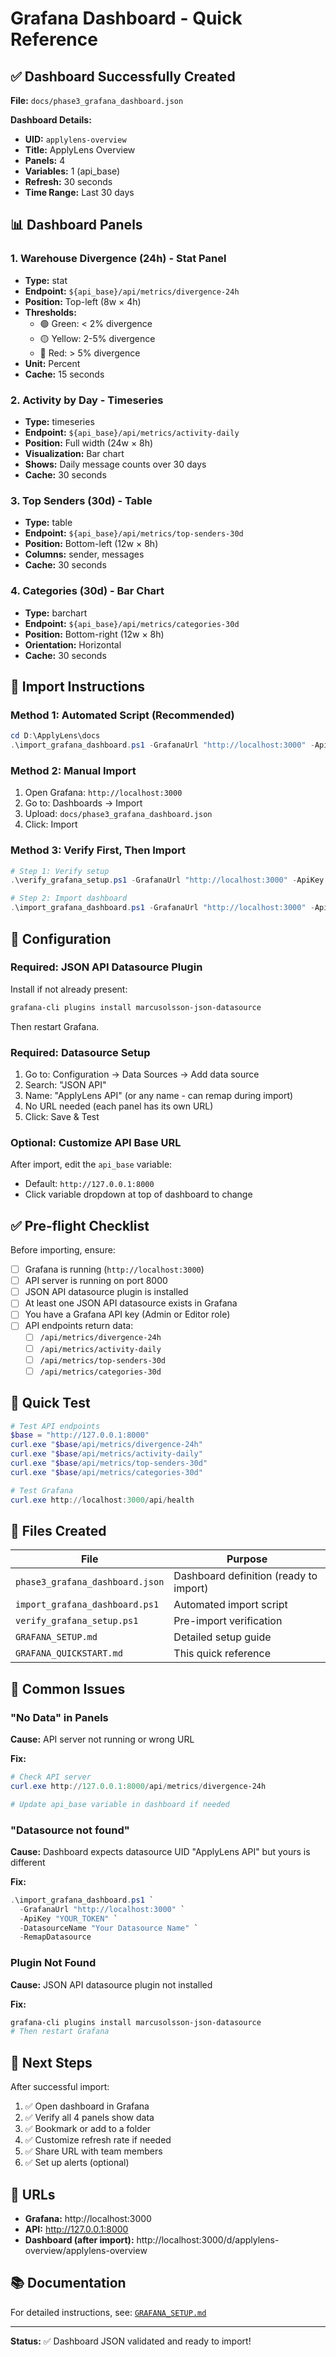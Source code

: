 # Grafana Dashboard - Quick Reference

## ✅ Dashboard Successfully Created

**File:** `docs/phase3_grafana_dashboard.json`

**Dashboard Details:**
- **UID:** `applylens-overview`
- **Title:** ApplyLens Overview
- **Panels:** 4
- **Variables:** 1 (api_base)
- **Refresh:** 30 seconds
- **Time Range:** Last 30 days

## 📊 Dashboard Panels

### 1. Warehouse Divergence (24h) - Stat Panel
- **Type:** stat
- **Endpoint:** `${api_base}/api/metrics/divergence-24h`
- **Position:** Top-left (8w × 4h)
- **Thresholds:**
  - 🟢 Green: < 2% divergence
  - 🟡 Yellow: 2-5% divergence
  - 🔴 Red: > 5% divergence
- **Unit:** Percent
- **Cache:** 15 seconds

### 2. Activity by Day - Timeseries
- **Type:** timeseries
- **Endpoint:** `${api_base}/api/metrics/activity-daily`
- **Position:** Full width (24w × 8h)
- **Visualization:** Bar chart
- **Shows:** Daily message counts over 30 days
- **Cache:** 30 seconds

### 3. Top Senders (30d) - Table
- **Type:** table
- **Endpoint:** `${api_base}/api/metrics/top-senders-30d`
- **Position:** Bottom-left (12w × 8h)
- **Columns:** sender, messages
- **Cache:** 30 seconds

### 4. Categories (30d) - Bar Chart
- **Type:** barchart
- **Endpoint:** `${api_base}/api/metrics/categories-30d`
- **Position:** Bottom-right (12w × 8h)
- **Orientation:** Horizontal
- **Cache:** 30 seconds

## 🚀 Import Instructions

### Method 1: Automated Script (Recommended)

```powershell
cd D:\ApplyLens\docs
.\import_grafana_dashboard.ps1 -GrafanaUrl "http://localhost:3000" -ApiKey "YOUR_API_TOKEN"
```

### Method 2: Manual Import

1. Open Grafana: `http://localhost:3000`
2. Go to: Dashboards → Import
3. Upload: `docs/phase3_grafana_dashboard.json`
4. Click: Import

### Method 3: Verify First, Then Import

```powershell
# Step 1: Verify setup
.\verify_grafana_setup.ps1 -GrafanaUrl "http://localhost:3000" -ApiKey "YOUR_API_TOKEN"

# Step 2: Import dashboard
.\import_grafana_dashboard.ps1 -GrafanaUrl "http://localhost:3000" -ApiKey "YOUR_API_TOKEN"
```

## 🔧 Configuration

### Required: JSON API Datasource Plugin

Install if not already present:

```bash
grafana-cli plugins install marcusolsson-json-datasource
```

Then restart Grafana.

### Required: Datasource Setup

1. Go to: Configuration → Data Sources → Add data source
2. Search: "JSON API"
3. Name: "ApplyLens API" (or any name - can remap during import)
4. No URL needed (each panel has its own URL)
5. Click: Save & Test

### Optional: Customize API Base URL

After import, edit the `api_base` variable:
- Default: `http://127.0.0.1:8000`
- Click variable dropdown at top of dashboard to change

## ✅ Pre-flight Checklist

Before importing, ensure:

- [ ] Grafana is running (`http://localhost:3000`)
- [ ] API server is running on port 8000
- [ ] JSON API datasource plugin is installed
- [ ] At least one JSON API datasource exists in Grafana
- [ ] You have a Grafana API key (Admin or Editor role)
- [ ] API endpoints return data:
  - [ ] `/api/metrics/divergence-24h`
  - [ ] `/api/metrics/activity-daily`
  - [ ] `/api/metrics/top-senders-30d`
  - [ ] `/api/metrics/categories-30d`

## 🧪 Quick Test

```powershell
# Test API endpoints
$base = "http://127.0.0.1:8000"
curl.exe "$base/api/metrics/divergence-24h"
curl.exe "$base/api/metrics/activity-daily"
curl.exe "$base/api/metrics/top-senders-30d"
curl.exe "$base/api/metrics/categories-30d"

# Test Grafana
curl.exe http://localhost:3000/api/health
```

## 📁 Files Created

| File | Purpose |
|------|---------|
| `phase3_grafana_dashboard.json` | Dashboard definition (ready to import) |
| `import_grafana_dashboard.ps1` | Automated import script |
| `verify_grafana_setup.ps1` | Pre-import verification |
| `GRAFANA_SETUP.md` | Detailed setup guide |
| `GRAFANA_QUICKSTART.md` | This quick reference |

## 🐛 Common Issues

### "No Data" in Panels

**Cause:** API server not running or wrong URL

**Fix:**
```powershell
# Check API server
curl.exe http://127.0.0.1:8000/api/metrics/divergence-24h

# Update api_base variable in dashboard if needed
```

### "Datasource not found"

**Cause:** Dashboard expects datasource UID "ApplyLens API" but yours is different

**Fix:**
```powershell
.\import_grafana_dashboard.ps1 `
  -GrafanaUrl "http://localhost:3000" `
  -ApiKey "YOUR_TOKEN" `
  -DatasourceName "Your Datasource Name" `
  -RemapDatasource
```

### Plugin Not Found

**Cause:** JSON API datasource plugin not installed

**Fix:**
```bash
grafana-cli plugins install marcusolsson-json-datasource
# Then restart Grafana
```

## 🎯 Next Steps

After successful import:

1. ✅ Open dashboard in Grafana
2. ✅ Verify all 4 panels show data
3. ✅ Bookmark or add to a folder
4. ✅ Customize refresh rate if needed
5. ✅ Share URL with team members
6. ✅ Set up alerts (optional)

## 🔗 URLs

- **Grafana:** http://localhost:3000
- **API:** http://127.0.0.1:8000
- **Dashboard (after import):** http://localhost:3000/d/applylens-overview/applylens-overview

## 📚 Documentation

For detailed instructions, see: [`GRAFANA_SETUP.md`](./GRAFANA_SETUP.md)

---

**Status:** ✅ Dashboard JSON validated and ready to import!
